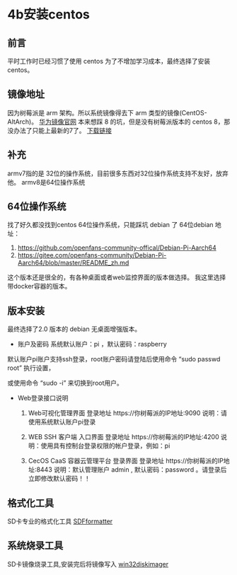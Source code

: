 # 4b安装centos
## 前言
平时工作时已经习惯了使用 centos 为了不增加学习成本，最终选择了安装centos。 
## 镜像地址
因为树莓派是 arm 架构。所以系统镜像得去下 arm 类型的镜像(CentOS-AltArch)。
[华为镜像官网](https://mirrors.huaweicloud.com/)
本来想踩 8 的坑，但是没有树莓派版本的 centos 8，那没办法了只能上最新的7了。
[下载链接](https://mirrors.huaweicloud.com/centos-altarch/7.8.2003/isos/armhfp/CentOS-Userland-7-armv7hl-RaspberryPI-Minimal-4-2003-sda.raw.xz)

## 补充
armv7指的是 32位的操作系统，目前很多东西对32位操作系统支持不友好，放弃他。
armv8是64位操作系统

## 64位操作系统
找了好久都没找到centos 64位操作系统，只能踩坑 debian 了
64位debian 地址：
1. https://github.com/openfans-community-offical/Debian-Pi-Aarch64
2. https://gitee.com/openfans-community/Debian-Pi-Aarch64/blob/master/README_zh.md

这个版本还是很全的，有各种桌面或者web监控界面的版本做选择。
我这里选择带docker容器的版本。

## 版本安装
最终选择了2.0 版本的 debian 无桌面增强版本。

* 账户及密码
系统默认账户：pi ，默认密码：raspberry

默认账户pi账户支持ssh登录，root账户密码请登陆后使用命令 “sudo passwd root” 执行设置，

或使用命令 “sudo -i” 来切换到root用户。

* Web登录接口说明
    1. Web可视化管理界面
    登录地址 https://你树莓派的IP地址:9090
    说明：请使用系统默认账户pi登录

    2. WEB SSH 客户端 入口界面
    登录地址 https://你树莓派的IP地址:4200
    说明：使用具有控制台登录权限的帐户登录，例如：pi

    3. CecOS CaaS 容器云管理平台 登录界面
    登录地址 https://你树莓派的IP地址:8443
    说明：默认管理账户 admin , 默认密码：password 。请登录后立即修改默认密码！！

## 格式化工具
SD卡专业的格式化工具
[SDFformatter](https://www.sdcard.org/downloads/formatter/eula_windows/)

## 系统烧录工具
SD卡镜像烧录工具,安装完后将镜像写入
[win32diskimager](https://sourceforge.net/projects/win32diskimager/files/latest/download)